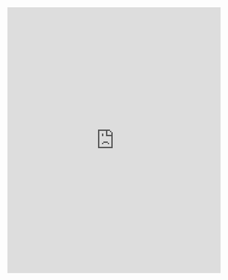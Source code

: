 <div style="width:480px"><iframe allow="fullscreen" frameBorder="0" height="600" src="https://giphy.com/embed/2JncG7P8IXTGKm7FRt/video" width="480"></iframe></div>
